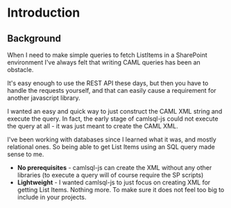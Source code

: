 # Introduction

## Background

When I need to make simple queries to fetch ListItems in a SharePoint environment I've always felt that writing CAML queries has been an obstacle.

It's easy enough to use the REST API these days, but then you have to handle the requests yourself, and that can easily cause a requirement for another javascript library.

I wanted an easy and quick way to just construct the CAML XML string and execute the query. In fact, the early stage of camlsql-js could not execute the query at all - it was just meant to create the CAML XML.

I've been working with databases since I learned what it was, and mostly relational ones. So being able to get List Items using an SQL query made sense to me.

- **No prerequisites** - camlsql-js can create the XML without any other libraries (to execute a query will of course require the SP scripts)
- **Lightweight** - I wanted camlsql-js to just focus on creating XML for getting List Items. Nothing more. To make sure it does not feel too big to include in your projects.
